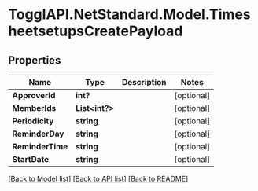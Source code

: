 # TogglAPI.NetStandard.Model.TimesheetsetupsCreatePayload
## Properties

Name | Type | Description | Notes
------------ | ------------- | ------------- | -------------
**ApproverId** | **int?** |  | [optional] 
**MemberIds** | **List&lt;int?&gt;** |  | [optional] 
**Periodicity** | **string** |  | [optional] 
**ReminderDay** | **string** |  | [optional] 
**ReminderTime** | **string** |  | [optional] 
**StartDate** | **string** |  | [optional] 

[[Back to Model list]](../README.md#documentation-for-models) [[Back to API list]](../README.md#documentation-for-api-endpoints) [[Back to README]](../README.md)

